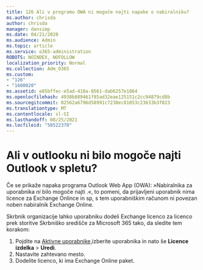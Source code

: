 ```yaml
---
title: 126 Ali v programu OWA ni mogoče najti napake o nabiralniku?
ms.author: chrisda
author: chrisda
manager: dansimp
ms.date: 04/21/2020
ms.audience: Admin
ms.topic: article
ms.service: o365-administration
ROBOTS: NOINDEX, NOFOLLOW
localization_priority: Normal
ms.collection: Adm_O365
ms.custom:
- "126"
- "1600020"
ms.assetid: e85bffec-e5ad-418a-8561-dab6257e1864
ms.openlocfilehash: 4938b889461f85ad32eae125151c2cc94879cd8b
ms.sourcegitcommit: 02562a6796d58991c7238ec81053c23633b3f823
ms.translationtype: MT
ms.contentlocale: sl-SI
ms.lasthandoff: 08/25/2021
ms.locfileid: "58522370"
---
```

# <a name="getting-a-mailbox-not-found-error-in-outlook-on-the-web"></a>Ali v outlooku ni bilo mogoče najti Outlook v spletu?

Če se prikaže napaka programa Outlook Web App (OWA): »Nabiralnika za uporabnika *ni* bilo mogoče najti .«, to pomeni, da prijavljeni uporabnik nima licence za Exchange Onlince in sp, s tem uporabniškim računom ni povezan noben nabiralnik Exchange Online. 

Skrbnik organizacije lahko uporabniku dodeli Exchange licenco za licenco prek storitve Skrbniško središče za Microsoft 365 tako, da sledite tem korakom:

1. Pojdite na [Aktivne uporabnike,](https://portal.office.com/adminportal/home#/users)izberite uporabnika in nato še **Licence izdelka**  >  **Uredi**. 
1. Nastavite zahtevano mesto.
1. Dodelite licenco, ki ima Exchange Online paket.